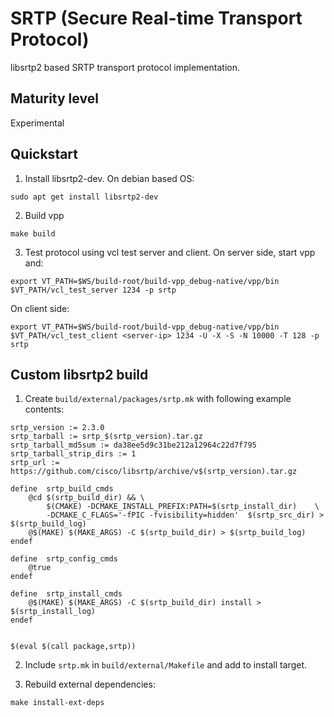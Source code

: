 # SRTP (Secure Real-time Transport Protocol)

libsrtp2 based SRTP transport protocol implementation.

## Maturity level
Experimental

## Quickstart

1. Install libsrtp2-dev. On debian based OS:

```
sudo apt get install libsrtp2-dev
```

2. Build vpp

```
make build
```

3. Test protocol using vcl test server and client. On server side, start vpp and:

```
export VT_PATH=$WS/build-root/build-vpp_debug-native/vpp/bin
$VT_PATH/vcl_test_server 1234 -p srtp
```

On client side:

```
export VT_PATH=$WS/build-root/build-vpp_debug-native/vpp/bin
$VT_PATH/vcl_test_client <server-ip> 1234 -U -X -S -N 10000 -T 128 -p srtp
```

## Custom libsrtp2 build

1. Create `build/external/packages/srtp.mk` with following example contents:

```
srtp_version := 2.3.0
srtp_tarball := srtp_$(srtp_version).tar.gz
srtp_tarball_md5sum := da38ee5d9c31be212a12964c22d7f795
srtp_tarball_strip_dirs := 1
srtp_url := https://github.com/cisco/libsrtp/archive/v$(srtp_version).tar.gz

define  srtp_build_cmds
	@cd $(srtp_build_dir) && \
		$(CMAKE) -DCMAKE_INSTALL_PREFIX:PATH=$(srtp_install_dir)	\
		-DCMAKE_C_FLAGS='-fPIC -fvisibility=hidden'  $(srtp_src_dir) > $(srtp_build_log)
	@$(MAKE) $(MAKE_ARGS) -C $(srtp_build_dir) > $(srtp_build_log)
endef

define  srtp_config_cmds
	@true
endef

define  srtp_install_cmds
	@$(MAKE) $(MAKE_ARGS) -C $(srtp_build_dir) install > $(srtp_install_log)
endef


$(eval $(call package,srtp))
```

2. Include `srtp.mk` in `build/external/Makefile` and add to install target. 

3. Rebuild external dependencies:

```
make install-ext-deps
```